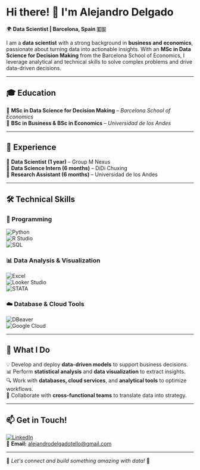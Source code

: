 # Hi there! 👋 I'm Alejandro Delgado  

🌍 **Data Scientist | Barcelona, Spain 🇪🇸**  

I am a **data scientist** with a strong background in **business and economics**, passionate about turning data into actionable insights. With an **MSc in Data Science for Decision Making** from the Barcelona School of Economics, I leverage analytical and technical skills to solve complex problems and drive data-driven decisions.  

---

## 🎓 Education  
📌 **MSc in Data Science for Decision Making** – *Barcelona School of Economics*  
📌 **BSc in Business & BSc in Economics** – *Universidad de los Andes*  

---

## 💼 Experience  
🔹 **Data Scientist (1 year)** – Group M Nexus  
🔹 **Data Science Intern (6 months)** – DiDi Chuxing  
🔹 **Research Assistant (6 months)** – Universidad de los Andes  

---

## 🛠 Technical Skills  

### 📌 Programming  
![Python](https://img.shields.io/badge/Python-3776AB?style=for-the-badge&logo=python&logoColor=white)  
![R Studio](https://img.shields.io/badge/R-276DC3?style=for-the-badge&logo=r&logoColor=white)  
![SQL](https://img.shields.io/badge/SQL-4479A1?style=for-the-badge&logo=postgresql&logoColor=white)  

### 📊 Data Analysis & Visualization  
![Excel](https://img.shields.io/badge/Excel-217346?style=for-the-badge&logo=microsoft-excel&logoColor=white)  
![Looker Studio](https://img.shields.io/badge/Looker_Studio-4285F4?style=for-the-badge&logo=google-analytics&logoColor=white)  
![STATA](https://img.shields.io/badge/STATA-1F77B4?style=for-the-badge&logo=stata&logoColor=white)  

### ☁️ Database & Cloud Tools  
![DBeaver](https://img.shields.io/badge/DBeaver-072A48?style=for-the-badge&logo=dbeaver&logoColor=white)  
![Google Cloud](https://img.shields.io/badge/Google_Cloud-4285F4?style=for-the-badge&logo=google-cloud&logoColor=white)  

---

## 🚀 What I Do  

💡 Develop and deploy **data-driven models** to support business decisions.  
📊 Perform **statistical analysis** and **data visualization** to extract insights.  
🔍 Work with **databases, cloud services**, and **analytical tools** to optimize workflows.  
🤝 Collaborate with **cross-functional teams** to translate data into strategy.  

---

## 📫 Get in Touch!  

[![LinkedIn](https://img.shields.io/badge/LinkedIn-0A66C2?style=for-the-badge&logo=linkedin&logoColor=white)](https://www.linkedin.com/in/alejandro-delgado-tello-bse/)  
📩 **Email:** alejandrodelgadotello@gmail.com  

---

🚀 *Let's connect and build something amazing with data!* 🚀  

